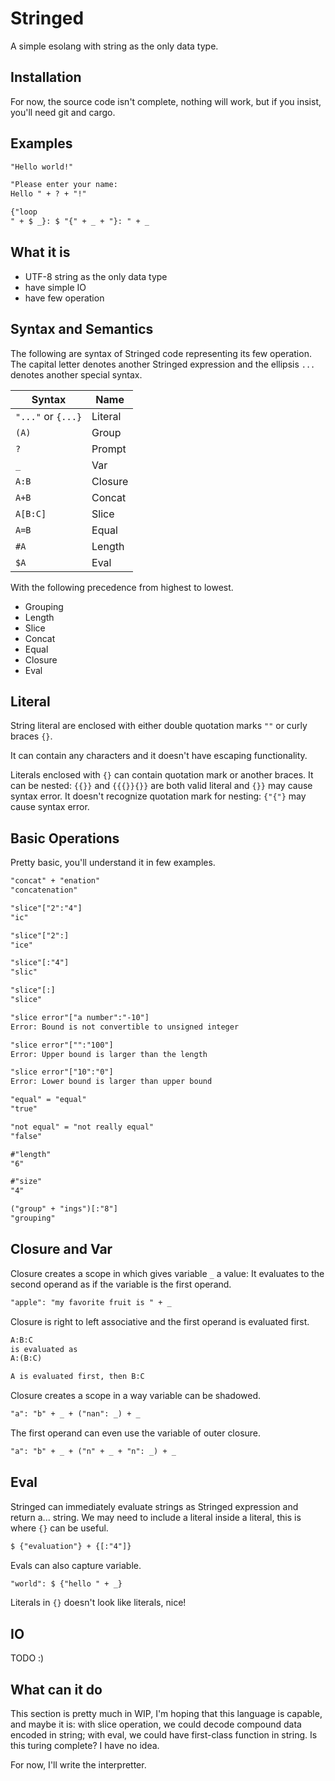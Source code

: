 # Stringed

A simple esolang with string as the only data type.

## Installation

For now, the source code isn't complete, nothing will work, but if you insist, you'll need git and cargo.

## Examples

```txt
"Hello world!"
```

```txt
"Please enter your name:
Hello " + ? + "!"
```

```txt
{"loop
" + $ _}: $ "{" + _ + "}: " + _
```

## What it is

- UTF-8 string as the only data type
- have simple IO
- have few operation

## Syntax and Semantics

The following are syntax of Stringed code representing its few operation. The capital letter denotes another Stringed expression and the ellipsis `...` denotes another special syntax.

| Syntax             | Name    |
| ------------------ | ------- |
| `"..."` or `{...}` | Literal |
| `(A)`              | Group   |
| `?`                | Prompt  |
| `_`                | Var     |
| `A:B`              | Closure |
| `A+B`              | Concat  |
| `A[B:C]`           | Slice   |
| `A=B`              | Equal   |
| `#A`               | Length  |
| `$A`               | Eval    |

With the following precedence from highest to lowest.

- Grouping
- Length
- Slice
- Concat
- Equal
- Closure
- Eval

## Literal

String literal are enclosed with either double quotation marks `""` or curly braces `{}`.

It can contain any characters and it doesn't have escaping functionality.

Literals enclosed with `{}` can contain quotation mark or another braces. It can be nested: `{{}}` and `{{{}}{}}` are both valid literal and `{}}` may cause syntax error. It doesn't recognize quotation mark for nesting: `{"{"}` may cause syntax error.

## Basic Operations

Pretty basic, you'll understand it in few examples.

```txt
"concat" + "enation"
"concatenation"

"slice"["2":"4"]
"ic"

"slice"["2":]
"ice"

"slice"[:"4"]
"slic"

"slice"[:]
"slice"

"slice error"["a number":"-10"]
Error: Bound is not convertible to unsigned integer

"slice error"["":"100"]
Error: Upper bound is larger than the length

"slice error"["10":"0"]
Error: Lower bound is larger than upper bound

"equal" = "equal"
"true"

"not equal" = "not really equal"
"false"

#"length"
"6"

#"size"
"4"

("group" + "ings")[:"8"]
"grouping"
```

## Closure and Var

Closure creates a scope in which gives variable `_` a value: It evaluates to the second operand as if the variable is the first operand.

```txt
"apple": "my favorite fruit is " + _
```

Closure is right to left associative and the first operand is evaluated first.

```txt
A:B:C
is evaluated as
A:(B:C)

A is evaluated first, then B:C
```

Closure creates a scope in a way variable can be shadowed.

```txt
"a": "b" + _ + ("nan": _) + _
```

The first operand can even use the variable of outer closure.

```txt
"a": "b" + _ + ("n" + _ + "n": _) + _
```

## Eval

Stringed can immediately evaluate strings as Stringed expression and return a... string. We may need to include a literal inside a literal, this is where `{}` can be useful.

```txt
$ {"evaluation"} + {[:"4"]}
```

Evals can also capture variable.

```txt
"world": $ {"hello " + _}
```

Literals in `{}` doesn't look like literals, nice!

## IO

TODO :)

## What can it do

This section is pretty much in WIP, I'm hoping that this language is capable, and maybe it is: with slice operation, we could decode compound data encoded in string; with eval, we could have first-class function in string. Is this turing complete? I have no idea.

For now, I'll write the interpretter.
